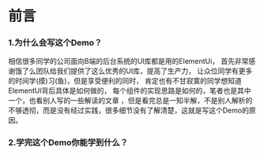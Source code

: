 # 前言

### 1.为什么会写这个Demo？
相信很多同学的公司面向B端的后台系统的UI库都是用的ElementUi，
首先非常感谢饿了么团队给我们提供了这么优秀的UI库，提高了生产力，
让众位同学有更多的时间学(摸)习(鱼)，但是享受便利的同时，
肯定也有不甘寂寞的同学想知道ElementUI背后具体是如何做的，
每个组件的实现思路是如何的，笔者也是其中一个，也看别人写的一些解读的文章
，但是看完总是一知半解，不是别人解析的不够透彻，而是没有经过实践，很多细节没有了解清楚，这就是写这个Demo的原因。

### 2.学完这个Demo你能学到什么？
